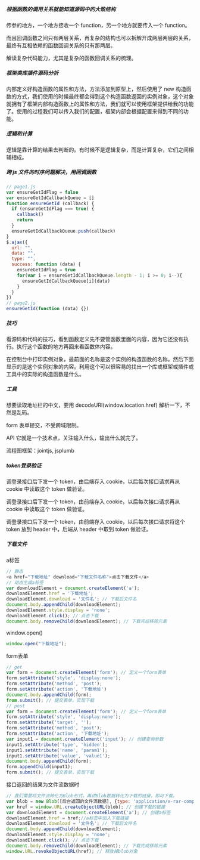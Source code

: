 ##### 根据函数的调用关系就能知道源码中的大致结构

传参的地方，一个地方接收一个 function，另一个地方就要传入一个 function。

而且回调函数之间只有两层关系，再复杂的结构也可以拆解开成两层两层的关系，最终有互相依赖的函数回调关系的只有那两层。

解读复杂代码能力，尤其是复杂的函数回调关系的梳理。

##### 框架类库插件源码分析

内部定义好构造函数的属性和方法，方法添加到原型上，然后使用了 new 构造函数的方式，我们使用的时候最终都会得到这个构造函数返回的实例对象，这个对象就拥有了框架内部构造函数上的属性和方法，我们就可以使用框架提供给我的功能了。使用的过程我们可以传入我们的配置，框架内部会根据配置来得到不同的功能。

##### 逻辑和计算

逻辑是靠计算的结果去判断的。有时候不是逻辑复杂，而是计算复杂，它们之间相辅相成。

##### 跨 js 文件的时序问题解决，用回调函数

```js
// page1.js
var ensureGetIdFlag = false
var ensureGetIdCallbackQueue = []
function ensureGetId (callback) {
  if (ensureGetIdFlag === true) {
    callback()
    return
  }
  ensureGetIdCallbackQueue.push(callback)
}
$.ajax({
  url: "",
  data: "",
  type: "",
  success: function (data) {
    ensureGetIdFlag = true
    for(var i = ensureGetIdCallbackQueue.length - 1; i >= 0; i--){
      ensureGetIdCallbackQueue[i](data)
    }
  }
})
// page2.js
ensureGetId(function (data) {})
```

##### 技巧

看源码和代码的技巧，看到函数定义先不要管函数里面的内容，因为它还没有执行。执行这个函数的地方再回来看函数体内容。

在控制台中打印实例对象，最前面的名称是这个实例的构造函数的名称。然后下面显示的是这个实例对象的内容。利用这个可以很容易的找出一个库或框架或插件或工具中的实际的构造函数是什么。

##### 工具

想要读取地址栏的中文，要用 decodeURI(window.location.href) 解析一下，不然是乱码。

form 表单提交，不受跨域限制。

API 它就是一个技术点，关注输入什么，输出什么就完了。

流程图框架：jointjs, jsplumb

##### token登录验证

调登录接口后下发一个 token，由后端存入 cookie，以后每次接口请求再从 cookie 中读取这个 token 做验证。

调登录接口后下发一个 token，由前端存入 cookie，以后每次接口请求再从 cookie 中读取这个 token 做验证。

调登录接口后下发一个 token，由前端存入 cookie，以后每次接口请求将这个 token 放到 header 中，后端从 header 中取到 token 做验证。

##### 下载文件

a标签

```js
// 静态
<a href="下载地址" download="下载文件名称">点击下载文件</a>
// 动态生成a标签
var downloadElement = document.createElement('a');
downloadElement.href = '下载地址';
downloadElement.download = '文件名'; // 下载后文件名
document.body.appendChild(downloadElement);
downloadElement.style.display = 'none';
downloadElement.click(); // 点击下载
document.body.removeChild(downloadElement); // 下载完成移除元素
```

window.open()

```js
window.open("下载地址");
```

form表单	

```js
// get
var form = document.createElement('form'); // 定义一个form表单 
form.setAttribute('style', 'display:none');
form.setAttribute('method', 'post');
form.setAttribute('action', '下载地址')               
document.body.appendChild(form);               
from.submit(); // 提交表单，实现下载      
// post
var form = document.createElement('form'); // 定义一个form表单
form.setAttribute('style', 'display:none');
form.setAttribute('target', '');
form.setAttribute('method', 'post');
form.setAttribute('action', '下载地址');
var input1 = document.createElement('input'); // 创建查询参数
input1.setAttribute('type', 'hidden');
input1.setAttribute('name', 'param1');
input1.setAttribute('value', 'value1');
document.body.appendChild(form);
form.appendChild(input1);
form.submit(); // 提交表单，实现下载   
```

接口返回的结果为文件流数据时

```js
// 我们需要将文件流转化为Blob形式，再讲Blob数据转化为下载的链接，即可下载。
var blob = new Blob([后台返回的文件流数据], {type: 'application/x-rar-compressed'});//转化为Blob形式，type为文件类型
var href = window.URL.createObjectURL(blob); // 创建下载的链接
var downloadElement = document.createElement('a'); // 创建a标签
downloadElement.href = href;//a标签中加入下载链接
downloadElement.download = '文件名'; // 下载后文件名
document.body.appendChild(downloadElement);
downloadElement.style.display = 'none';
downloadElement.click(); // 点击下载
document.body.removeChild(downloadElement); // 下载完成移除元素
window.URL.revokeObjectURL(href); // 释放掉blob对象
```


